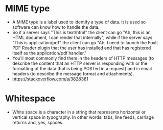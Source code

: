 # MIME type

- A MIME type is a label used to identify a type of data. It is used so software can know how to handle the data.
- So if a server says "This is text/html" the client can go "Ah, this is an HTML document, I can render that internally", while if the server says "This is application/pdf" the client can go "Ah, I need to launch the FoxIt PDF Reader plugin that the user has installed and that has registered itself as the application/pdf handler."
- You'll most commonly find them in the headers of HTTP messages (to describe the content that an HTTP server is responding with or the formatting of the data that is being POSTed in a request) and in email headers (to describe the message format and attachments).
- https://stackoverflow.com/a/3828381

# Whitespace

- White space is a character in a string that represents horizontal or vertical space in typography. In other words: tabs, line feeds, carriage returns and, yes, spaces.
